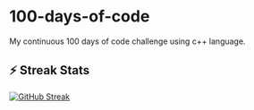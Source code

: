 # 100-days-of-code
My continuous 100 days of code challenge using c++ language.

## ⚡ Streak Stats
[![GitHub Streak](https://github-readme-streak-stats.herokuapp.com/?user=ayushkh420&theme=dark)](https://github.com/ayushkh420/100-days-of-code)

